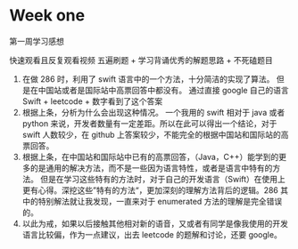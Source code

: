 # Week one
 第一周学习感想

 快速观看且反复观看视频
 五遍刷题 + 学习背诵优秀的解题思路 + 不死磕题目

1. 在做 286 时，利用了 swift 语言中的一个方法，十分简洁的实现了算法。
但是在中国站或者是国际站中高票回答中都没有。
通过直接 google 自己的语言 Swift + leetcode + 数字看到了这个答案
2. 根据上条，分析为什么会出现这种情况。
一个我用的 swift 相对于 java 或者 python 来说，开发者数量有一定差距。所以在此可以得出一个结论，对于 swift 人数较少，在 github 上答案较少，不能完全的根据中国站和国际站的高票回答。
3. 根据上条，在中国站和国际站中已有的高票回答，（Java，C++）能学到的更多的是通用的解决方法，而不是一些因为语言特性，或者是语言中特有的方法。
但是在学习这些特有的方法时，对于自己的开发语言（Swift）在使用上更有心得。深挖这些”特有的方法“，更加深刻的理解方法背后的逻辑。286 其中的特别解法就让我发现，一直来对于 enumerated  方法的理解是完全错误的。
4. 以此为戒，如果以后接触其他相对新的语音，又或者有同学是像我使用的开发语言比较偏，作为一点建议，出去 leetcode 的题解和讨论，还要 google。